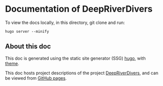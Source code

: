 # Documentation of DeepRiverDivers

To view the docs locally,
in this directory, git clone and run:

```
hugo server --minify
```

## About this doc

This doc is generated using the static site generator (SSG) [hugo](https://gohugo.io/),
with [theme](https://github.com/alex-shpak/hugo-book).

This doc hosts project descriptions of the project [DeepRiverDivers](https://github.com/yindrew/DeepRiverDivers),
and can be viewed from [GitHub pages](TBD).
